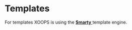 # Templates

For templates XOOPS is using the [**Smarty** ](https://www.smarty.net)template engine.

